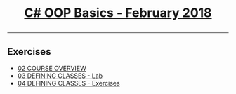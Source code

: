 # <a href="https://softuni.bg/trainings/1842/csharp-oop-basics-february-2018"><p align="center">C# OOP Basics - February 2018<p>
</a>

---

## Exercises
- <a href="https://github.com/inser788/CSharp-OOP-Basics/tree/master/Exercises/02%20COURSE%20OVERVIEW" >02 COURSE OVERVIEW</a>
- <a href="https://github.com/inser788/CSharp-OOP-Basics/tree/master/Exercises/03%20DEFINING%20CLASSES" >03 DEFINING CLASSES - Lab </a>
- <a href="https://github.com/inser788/CSharp-OOP-Basics/tree/master/Exercises/04%20DEFINING%20CLASSES-Exercises" >04 DEFINING CLASSES -    Exercises</a>
